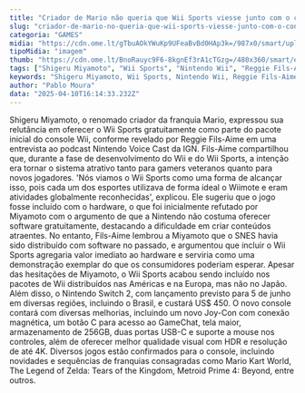 ```yaml
---
title: "Criador de Mario não queria que Wii Sports viesse junto com o console"
slug: "criador-de-mario-no-queria-que-wii-sports-viesse-junto-com-o-console"
categoria: "GAMES"
midia: "https://cdn.ome.lt/gTbuAOkYWuKp9UFeaBvBd0HAp3k=/987x0/smart/uploads/conteudo/fotos/OMELETE_CAPA_-_2025-04-10T121238.150.png"
tipoMidia: "imagem"
thumb: "https://cdn.ome.lt/BnoRauyc9F6-8kgnEf3rA1cTGzg=/480x360/smart/extras/conteudos/omelete_THUMB_-_2025-04-10T121216.643.png"
tags: ["Shigeru Miyamoto", "Wii Sports", "Nintendo Wii", "Reggie Fils-Aime", "Nintendo Switch 2", "lançamento de console", "inovação em jogos", "franquias Nintendo"]
keywords: "Shigeru Miyamoto, Wii Sports, Nintendo Wii, Reggie Fils-Aime, Nintendo Switch 2, lançamento de console, inovação em jogos, franquias Nintendo"
author: "Pablo Moura"
data: "2025-04-10T16:14:33.232Z"
---
```


Shigeru Miyamoto, o renomado criador da franquia Mario, expressou sua relutância em oferecer o Wii Sports gratuitamente como parte do pacote inicial do console Wii, conforme revelado por Reggie Fils-Aime em uma entrevista ao podcast Nintendo Voice Cast da IGN. Fils-Aime compartilhou que, durante a fase de desenvolvimento do Wii e do Wii Sports, a intenção era tornar o sistema atrativo tanto para gamers veteranos quanto para novos jogadores. 'Nós viamos o Wii Sports como uma forma de alcançar isso, pois cada um dos esportes utilizava de forma ideal o Wiimote e eram atividades globalmente reconhecidas', explicou. Ele sugeriu que o jogo fosse incluído com o hardware, o que foi inicialmente refutado por Miyamoto com o argumento de que a Nintendo não costuma oferecer software gratuitamente, destacando a dificuldade em criar conteúdos atraentes. No entanto, Fils-Aime lembrou a Miyamoto que o SNES havia sido distribuído com software no passado, e argumentou que incluir o Wii Sports agregaria valor imediato ao hardware e serviria como uma demonstração exemplar do que os consumidores poderiam esperar. Apesar das hesitações de Miyamoto, o Wii Sports acabou sendo incluído nos pacotes de Wii distribuídos nas Américas e na Europa, mas não no Japão. Além disso, o Nintendo Switch 2, com lançamento previsto para 5 de junho em diversas regiões, incluindo o Brasil, e custará US$ 450. O novo console contará com diversas melhorias, incluindo um novo Joy-Con com conexão magnética, um botão C para acesso ao GameChat, tela maior, armazenamento de 256GB, duas portas USB-C e suporte a mouse nos controles, além de oferecer melhor qualidade visual com HDR e resolução de até 4K. Diversos jogos estão confirmados para o console, incluindo novidades e sequências de franquias consagradas como Mario Kart World, The Legend of Zelda: Tears of the Kingdom, Metroid Prime 4: Beyond, entre outros.